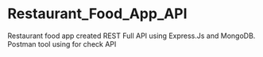 # Restaurant_Food_App_API
Restaurant food app  created REST Full API using Express.Js and MongoDB. Postman tool using for check API

